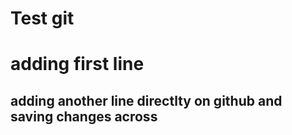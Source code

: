 # Test git

# adding first line

## adding another line directlty on github and saving changes across
